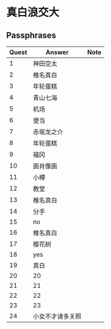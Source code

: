 #	真白浪交大

##	Passphrases

|Quest|Answer|Note|
|-----|------|----|
| 1 | 神田空太 | |
| 2 | 椎名真白 | |
| 3 | 年轮蛋糕 | |
| 4 | 青山七海 | |
| 5 | 机场    | |
| 6 | 便当    | |
| 7 |赤坂龙之介| |
| 8 | 年轮蛋糕 | |
| 9 | 福冈    | |
|10 | 画肖像画 | |
|11 | 小樽    | |
|12 | 教堂    | |
|13 | 椎名真白 | |
|14 | 分手    | |
|15 | no     | |
|16 |椎名真白 | |
|17 |樱花树   | |
|18 | yes    | |
|19 | 真白    | |
|20 | 20     | |
|21 | 21     | |
|22 | 22     | |
|23 | 23     | |
|24 |小女不才请多关照 | |
